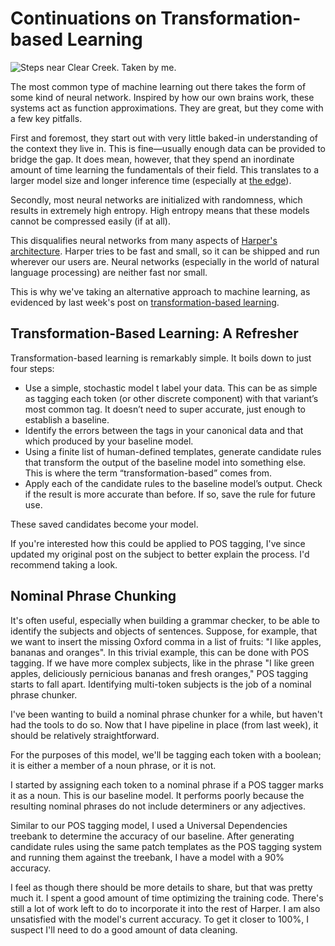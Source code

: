 # Continuations on Transformation-based Learning

![Steps near Clear Creek. Taken by me.](/images/clear_creek_steps.webp)

The most common type of machine learning out there takes the form of some kind of neural network. Inspired by how our own brains work, these systems act as function approximations. They are great, but they come with a few key pitfalls.

First and foremost, they start out with very little baked-in understanding of the context they live in. This is fine—usually enough data can be provided to bridge the gap. It does mean, however, that they spend an inordinate amount of time learning the fundamentals of their field. This translates to a larger model size and longer inference time (especially at [the edge](https://en.wikipedia.org/wiki/Edge_computing)).

Secondly, most neural networks are initialized with randomness, which results in extremely high entropy. High entropy means that these models cannot be compressed easily (if at all).

This disqualifies neural networks from many aspects of [Harper's architecture](https://writewithharper.com/). Harper tries to be fast and small, so it can be shipped and run wherever our users are. Neural networks (especially in the world of natural language processing) are neither fast nor small.

This is why we've taking an alternative approach to machine learning, as evidenced by last week's post on [transformation-based learning](https://elijahpotter.dev/articles/transformation-based_learning).

## Transformation-Based Learning: A Refresher

Transformation-based learning is remarkably simple. It boils down to just four steps:

- Use a simple, stochastic model t label your data. This can be as simple as tagging each token (or other discrete component) with that variant’s most common tag. It doesn’t need to super accurate, just enough to establish a baseline.
- Identify the errors between the tags in your canonical data and that which produced by your baseline model.
- Using a finite list of human-defined templates, generate candidate rules that transform the output of the baseline model into something else. This is where the term “transformation-based” comes from.
- Apply each of the candidate rules to the baseline model’s output. Check if the result is more accurate than before. If so, save the rule for future use.

These saved candidates become your model.

If you're interested how this could be applied to POS tagging, I've since updated my original post on the subject to better explain the process. I'd recommend taking a look.

## Nominal Phrase Chunking

It's often useful, especially when building a grammar checker, to be able to identify the subjects and objects of sentences. Suppose, for example, that we want to insert the missing Oxford comma in a list of fruits: "I like apples, bananas and oranges". In this trivial example, this can be done with POS tagging. If we have more complex subjects, like in the phrase "I like green apples, deliciously pernicious bananas and fresh oranges," POS tagging starts to fall apart. Identifying multi-token subjects is the job of a nominal phrase chunker.

I've been wanting to build a nominal phrase chunker for a while, but haven't had the tools to do so. Now that I have pipeline in place (from last week), it should be relatively straightforward.

For the purposes of this model, we'll be tagging each token with a boolean; it is either a member of a noun phrase, or it is not.

I started by assigning each token to a nominal phrase if a POS tagger marks it as a noun. This is our baseline model. It performs poorly because the resulting nominal phrases do not include determiners or any adjectives.

Similar to our POS tagging model, I used a Universal Dependencies treebank to determine the accuracy of our baseline. After generating candidate rules using the same patch templates as the POS tagging system and running them against the treebank, I have a model with a 90% accuracy. 

I feel as though there should be more details to share, but that was pretty much it. I spent a good amount of time optimizing the training code. There's still a lot of work left to do to incorporate it into the rest of Harper. I am also unsatisfied with the model's current accuracy. To get it closer to 100%, I suspect I'll need to do a good amount of data cleaning.
